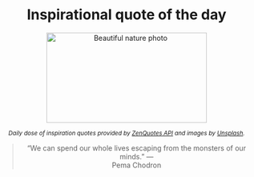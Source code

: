 
<div align="center">

# Inspirational quote of the day

<img src="./data/photo.jpeg" alt="Beautiful nature photo" width="320" height="180">

<sub><i>Daily dose of inspiration quotes provided by [ZenQuotes API](https://zenquotes.io/) and images by [Unsplash](https://unsplash.com/).</i></sub>


<blockquote>&ldquo;We can spend our whole lives escaping from the monsters of our minds.&rdquo; &mdash; <footer>Pema Chodron</footer></blockquote>

</div>
